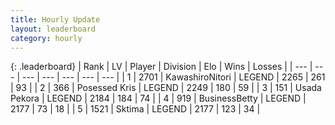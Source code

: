 ```yaml
---
title: Hourly Update
layout: leaderboard
category: hourly
---
```


{: .leaderboard}
| Rank | LV | Player | Division | Elo | Wins | Losses |
| --- | --- | --- | --- | --- | --- | --- |
| <span data-change="0">1</span> | 2701 | <span title="ID: 164871">KawashiroNitori</span> | LEGEND | <span data-change="5">2265</span> | <span data-change="1">261</span> | <span data-change="0">93</span> |
| <span data-change="0">2</span> | 366 | <span title="ID: 402846">Posessed Kris</span> | LEGEND | <span data-change="0">2249</span> | <span data-change="0">180</span> | <span data-change="0">59</span> |
| <span data-change="2">3</span> | 151 | <span title="ID: 641994">Usada Pekora</span> | LEGEND | <span data-change="17">2184</span> | <span data-change="3">184</span> | <span data-change="0">74</span> |
| <span data-change="-1">4</span> | 919 | <span title="ID: 113257">BusinessBetty</span> | LEGEND | <span data-change="0">2177</span> | <span data-change="0">73</span> | <span data-change="0">18</span> |
| <span data-change="-1">5</span> | 1521 | <span title="ID: 353063">Sktima</span> | LEGEND | <span data-change="0">2177</span> | <span data-change="0">123</span> | <span data-change="0">34</span> |